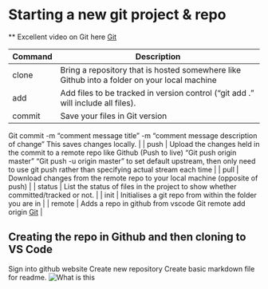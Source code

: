 # Starting a new git project & repo

** Excellent video on Git here [Git](https://www.youtube.com/watch?v=RGOj5yH7evk)

| Command | Description |
|----|----|
| clone | Bring a repository that is hosted somewhere like Github into a folder on your local machine |
| add   |  Add files to be tracked in version control (“git add .” will include all files).  |
|  commit  |  Save your files in Git version
Git commit -m “comment message title” -m “comment message description of change”
This saves changes locally.
  |
| push   | Upload the changes held in the commit to a remote repo like Github (Push to live)
“Git push origin master”
“Git push -u origin master” to set default upstream, then only need to use git push rather than specifying actual stream each time
   |
|  pull  |  Download changes from the remote repo to your local machine (opposite of push)  |
|  status  |   List the status of files in the project to show whether committed/tracked or not. |
|  init  |   Initialises a git repo from within the folder you are in |
|  remote  |   Adds a repo in github from vscode
Git remote add origin [Git](https://github.com/Staffing07/demo-git-repo.git) 
 |

 ## Creating the repo in Github and then cloning to VS Code

Sign into github website
Create new repository
Create basic markdown file for readme.
![What is this](1.png)
